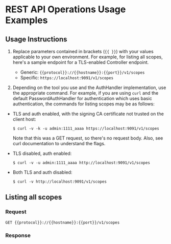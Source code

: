 # REST API Operations Usage Examples

## Usage Instructions

1. Replace parameters contained in brackets (`{{ }}`) with your values applicable to your own environment. For example, for listing all scopes, here's a sample endpoint for a TLS-enabled Controller endpoint.  
   * Generic: `{{protocol}}://{{hostname}}:{{port}}/v1/scopes`
   * Specific: `https://localhost:9091/v1/scopes`

2. Depending on the tool you use and the AuthHandler implementation, use the appropriate command. For example, if you are using `curl` and the default PasswordAuthHandler for authentication which uses basic authentication, the commands for listing scopes may be as follows:

  * TLS and auth enabled, with the signing CA certificate not trusted on the client host: 
    
    ```
    $ curl -v -k -u admin:1111_aaaa https://localhost:9091/v1/scopes
    ```
    Note that this was a GET request, so there's no request body. Also, see curl documentation to understand the flags. 
    
  * TLS disabled, auth enabled: 
    
    ```
    $ curl -v -u admin:1111_aaaa http://localhost:9091/v1/scopes
    ```
    
  * Both TLS and auth disabled:
  
    ```
    $ curl -v http://localhost:9091/v1/scopes
    ```
  
  
    
   



## Listing all scopes

### Request

```
GET {{protocol}}://{{hostname}}:{{port}}/v1/scopes
```

### Response


